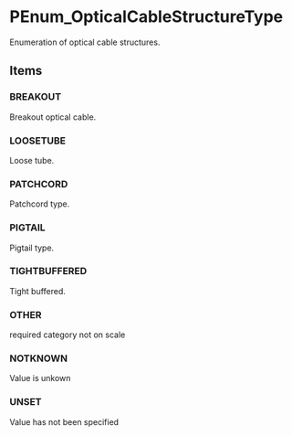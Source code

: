 # PEnum_OpticalCableStructureType

Enumeration of optical cable structures.

## Items

### BREAKOUT
Breakout optical cable.

### LOOSETUBE
Loose tube.

### PATCHCORD
Patchcord type.

### PIGTAIL
Pigtail type.

### TIGHTBUFFERED
Tight buffered.

### OTHER
required category not on scale

### NOTKNOWN
Value is unkown

### UNSET
Value has not been specified
